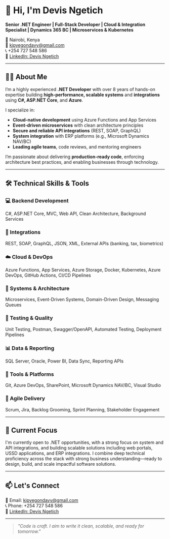 # 👋 Hi, I'm Devis Ngetich

**Senior .NET Engineer | Full-Stack Developer | Cloud & Integration Specialist | Dynamics 365 BC | Microservices & Kubernetes**

📍 Nairobi, Kenya  
📧 [kipyegondavy@gmail.com](mailto:kipyegondavy@gmail.com)  
📞 +254 727 548 586  
🔗 [LinkedIn: Devis Ngetich](https://www.linkedin.com/in/your-link)

---

## 👨‍💻 About Me

I’m a highly experienced **.NET Developer** with over 8 years of hands-on expertise building **high-performance, scalable systems** and **integrations** using **C#, ASP.NET Core**, and **Azure**.

I specialize in:
- **Cloud-native development** using Azure Functions and App Services
- **Event-driven microservices** with clean architecture principles
- **Secure and reliable API integrations** (REST, SOAP, GraphQL)
- **System integration** with ERP platforms (e.g., Microsoft Dynamics NAV/BC)
- **Leading agile teams**, code reviews, and mentoring engineers

I’m passionate about delivering **production-ready code**, enforcing architecture best practices, and enabling businesses through technology.

---

## 🛠 Technical Skills & Tools

### 💻 Backend Development  
C#, ASP.NET Core, MVC, Web API, Clean Architecture, Background Services

### 🔗 Integrations  
REST, SOAP, GraphQL, JSON, XML, External APIs (banking, tax, biometrics)

### ☁️ Cloud & DevOps  
Azure Functions, App Services, Azure Storage, Docker, Kubernetes, Azure DevOps, GitHub Actions, CI/CD Pipelines

### 🧩 Systems & Architecture  
Microservices, Event-Driven Systems, Domain-Driven Design, Messaging Queues

### 🧪 Testing & Quality  
Unit Testing, Postman, Swagger/OpenAPI, Automated Testing, Deployment Pipelines

### 📊 Data & Reporting  
SQL Server, Oracle, Power BI, Data Sync, Reporting APIs

### 🧰 Tools & Platforms  
Git, Azure DevOps, SharePoint, Microsoft Dynamics NAV/BC, Visual Studio

### 🔄 Agile Delivery  
Scrum, Jira, Backlog Grooming, Sprint Planning, Stakeholder Engagement

---

## 🚀 Current Focus

I'm currently open to  .NET opportunities, with a strong focus on system and API integrations, and building scalable solutions including web portals, USSD applications, and ERP integrations.
I combine deep technical proficiency across the stack with strong business understanding—ready to design, build, and scale impactful software solutions.

---

## 📫 Let's Connect

📧 Email: [kipyegondavy@gmail.com](mailto:kipyegondavy@gmail.com)  
📞 Phone: +254 727 548 586  
🔗 [LinkedIn: Devis Ngetich](https://www.linkedin.com/in/your-link)

---

> *"Code is craft. I aim to write it clean, scalable, and ready for tomorrow."*
